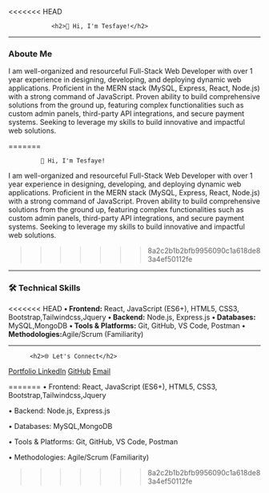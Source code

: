 <<<<<<< HEAD
                
                <h2>👋 Hi, I'm Tesfaye!</h2> 
 <hr>
            <h3>Aboute Me</h3> 
<p>
I am well-organized and resourceful Full-Stack Web Developer with over 1 year experience in designing, developing, and deploying dynamic web applications. Proficient in the MERN stack (MySQL, Express, React, Node.js) with a strong command of JavaScript. Proven ability to build comprehensive solutions from the ground up, featuring complex functionalities such as custom admin panels, third-party API integrations, and secure payment systems. Seeking to leverage my skills to build innovative and impactful web solutions.</p>               
=======

             👋 Hi, I'm Tesfaye!


I am well-organized and resourceful Full-Stack Web Developer with over 1 year experience in
designing, developing, and deploying dynamic web applications. Proficient in the MERN stack
(MySQL, Express, React, Node.js) with a strong command of JavaScript. Proven ability to build
comprehensive solutions from the ground up, featuring complex functionalities such as custom
admin panels, third-party API integrations, and secure payment systems. Seeking to leverage my
skills to build innovative and impactful web solutions.
>>>>>>> 8a2c2b1b2bfb9956090c1a618de83a4ef50112fe

<hr>
 <h3>🛠️ Technical Skills</h3>

<<<<<<< HEAD
<strong>• Frontend:</strong> React, JavaScript (ES6+), HTML5, CSS3, Bootstrap,Tailwindcss,Jquery
<strong>• Backend:</strong> Node.js, Express.js
<strong>• Databases:</strong> MySQL,MongoDB 
<strong>• Tools & Platforms:</strong> Git, GitHub, VS Code, Postman
<strong>• Methodologies:</strong>Agile/Scrum (Familiarity)
                  <hr>

          <h2>🌐 Let's Connect</h2>
         
<a href ='https://tesfayealemayehu.netlify.app/' >Portfolio </a>
<a href ='https://www.linkedin.com/in/tesfaye-alemayehu1/' >LinkedIn</a>
<a href ='https://github.com/Arcsmart/'>GitHub</a>
<a href ="mailto:tesfayealemayehu796@gmail.com" >Email</a>


                
=======
• Frontend: React, JavaScript (ES6+), HTML5, CSS3, Bootstrap,Tailwindcss,Jquery

• Backend: Node.js, Express.js

• Databases: MySQL,MongoDB

• Tools & Platforms: Git, GitHub, VS Code, Postman

• Methodologies: Agile/Scrum (Familiarity)
>>>>>>> 8a2c2b1b2bfb9956090c1a618de83a4ef50112fe
